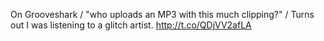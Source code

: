 On Grooveshark / "who uploads an MP3 with this much clipping?" / Turns out I was listening to a glitch artist. <a href="http://t.co/QDjVV2afLA">http://t.co/QDjVV2afLA</a>